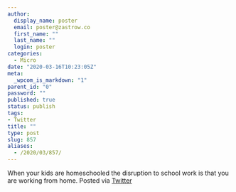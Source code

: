 ```yaml
---
author:
  display_name: poster
  email: poster@zastrow.co
  first_name: ""
  last_name: ""
  login: poster
categories:
  - Micro
date: "2020-03-16T10:23:05Z"
meta:
  _wpcom_is_markdown: "1"
parent_id: "0"
password: ""
published: true
status: publish
tags:
- Twitter
title: ""
type: post
slug: 857
aliases:
  - /2020/03/857/
---
```

<p>When your kids are homeschooled the disruption to school work is that you are working from home. Posted via <a href="http://twitter.com/zastrow/status/1239552402811994122">Twitter</a></p>
